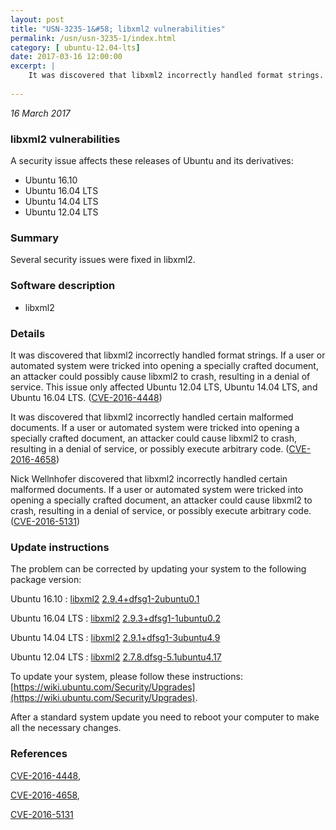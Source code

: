 ```yaml
---
layout: post
title: "USN-3235-1&#58; libxml2 vulnerabilities"
permalink: /usn/usn-3235-1/index.html
category: [ ubuntu-12.04-lts]
date: 2017-03-16 12:00:00
excerpt: |
    It was discovered that libxml2 incorrectly handled format strings. If a user or automated system were tricked into opening a specially crafted document, an attacker could possibly cause libxml2 to crash, resulting in a denial of service. This issue only affected Ubuntu 12.04 LTS, Ubuntu 14.04 LTS, and Ubuntu 16.04 LTS. ([CVE-2016-4448](http://people.ubuntu.com/~ubuntu-security/cve/CVE-2016-4448))
    
--- 
```

 
 

*16 March 2017*

### libxml2 vulnerabilities

A security issue affects these releases of Ubuntu and its derivatives:

* Ubuntu 16.10
* Ubuntu 16.04 LTS
* Ubuntu 14.04 LTS
* Ubuntu 12.04 LTS

### Summary

Several security issues were fixed in libxml2. 

### Software description

* libxml2 

### Details

It was discovered that libxml2 incorrectly handled format strings. If a user or automated system were tricked into opening a specially crafted document, an attacker could possibly cause libxml2 to crash, resulting in a denial of service. This issue only affected Ubuntu 12.04 LTS, Ubuntu 14.04 LTS, and Ubuntu 16.04 LTS. ([CVE-2016-4448](http://people.ubuntu.com/~ubuntu-security/cve/CVE-2016-4448))

It was discovered that libxml2 incorrectly handled certain malformed documents. If a user or automated system were tricked into opening a specially crafted document, an attacker could cause libxml2 to crash, resulting in a denial of service, or possibly execute arbitrary code. ([CVE-2016-4658](http://people.ubuntu.com/~ubuntu-security/cve/CVE-2016-4658))

Nick Wellnhofer discovered that libxml2 incorrectly handled certain malformed documents. If a user or automated system were tricked into opening a specially crafted document, an attacker could cause libxml2 to crash, resulting in a denial of service, or possibly execute arbitrary code. ([CVE-2016-5131](http://people.ubuntu.com/~ubuntu-security/cve/CVE-2016-5131)) 

### Update instructions

The problem can be corrected by updating your system to the following package version:

Ubuntu 16.10
 : [libxml2](https://launchpad.net/ubuntu/+source/libxml2) <span> [2.9.4+dfsg1-2ubuntu0.1](https://launchpad.net/ubuntu/+source/libxml2/2.9.4+dfsg1-2ubuntu0.1) </span> 

Ubuntu 16.04 LTS
 : [libxml2](https://launchpad.net/ubuntu/+source/libxml2) <span> [2.9.3+dfsg1-1ubuntu0.2](https://launchpad.net/ubuntu/+source/libxml2/2.9.3+dfsg1-1ubuntu0.2) </span> 

Ubuntu 14.04 LTS
 : [libxml2](https://launchpad.net/ubuntu/+source/libxml2) <span> [2.9.1+dfsg1-3ubuntu4.9](https://launchpad.net/ubuntu/+source/libxml2/2.9.1+dfsg1-3ubuntu4.9) </span> 

Ubuntu 12.04 LTS
 : [libxml2](https://launchpad.net/ubuntu/+source/libxml2) <span> [2.7.8.dfsg-5.1ubuntu4.17](https://launchpad.net/ubuntu/+source/libxml2/2.7.8.dfsg-5.1ubuntu4.17) </span> 

To update your system, please follow these instructions: [https://wiki.ubuntu.com/Security/Upgrades](https://wiki.ubuntu.com/Security/Upgrades).

After a standard system update you need to reboot your computer to make all the necessary changes. 

### References

 
 [CVE-2016-4448](http://people.ubuntu.com/~ubuntu-security/cve/CVE-2016-4448), 

 [CVE-2016-4658](http://people.ubuntu.com/~ubuntu-security/cve/CVE-2016-4658), 

 [CVE-2016-5131](http://people.ubuntu.com/~ubuntu-security/cve/CVE-2016-5131)
 


